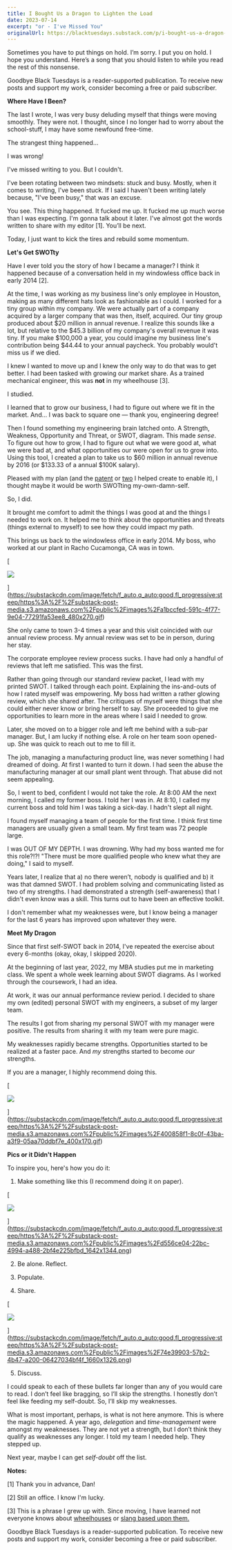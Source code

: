 ```yaml
---
title: I Bought Us a Dragon to Lighten the Load
date: 2023-07-14
excerpt: "or - I've Missed You"
originalUrl: https://blacktuesdays.substack.com/p/i-bought-us-a-dragon-to-lighten-the
---
```


Sometimes you have to put things on hold. I’m sorry. I put you on hold. I hope you understand. Here’s a song that you should listen to while you read the rest of this nonsense.

Goodbye Black Tuesdays is a reader-supported publication. To receive new posts and support my work, consider becoming a free or paid subscriber.

**Where Have I Been?**

The last I wrote, I was very busy deluding myself that things were moving smoothly. They were not. I thought, since I no longer had to worry about the school-stuff, I may have some newfound free-time.

The strangest thing happened...

I was wrong!

I've missed writing to you. But I couldn't.

I've been rotating between two mindsets: stuck and busy. Mostly, when it comes to writing, I've been stuck. If I said I haven't been writing lately because, "I've been busy," that was an excuse.

You see. This thing happened. It fucked me up. It fucked me up much worse than I was expecting. I'm gonna talk about it later. I've almost got the words written to share with my editor \[1\]. You’ll be next.

Today, I just want to kick the tires and rebuild some momentum.

**Let's Get SWOTty**

Have I ever told you the story of how I became a manager? I think it happened because of a conversation held in my windowless office back in early 2014 \[2\].

At the time, I was working as my business line's only employee in Houston, making as many different hats look as fashionable as I could. I worked for a tiny group within my company. We were actually part of a company acquired by a larger company that was then, itself, acquired. Our tiny group produced about $20 million in annual revenue. I realize this sounds like a lot, but relative to the $45.3 billion of my company's overall revenue it was tiny. If you make $100,000 a year, you could imagine my business line's contribution being $44.44 to your annual paycheck. You probably would't miss us if we died.

I knew I wanted to move up and I knew the only way to do that was to get better. I had been tasked with growing our market share. As a trained mechanical engineer, this was **not** in my wheelhouse \[3\].

I studied.

I learned that to grow our business, I had to figure out where we fit in the market. And... I was back to square one — thank you, engineering degree!

Then I found something my engineering brain latched onto. A Strength, Weakness, Opportunity and Threat, or SWOT, diagram. This made _sense_. To figure out how to grow, I had to figure out what we were good at, what we were bad at, and what opportunities our were open for us to grow into. Using this tool, I created a plan to take us to $60 million in annual revenue by 2016 (or $133.33 of a annual $100K salary).

Pleased with my plan (and the [patent](https://patentimages.storage.googleapis.com/89/4c/ef/9eb3d2d657ec4f/US10670153.pdf) or [two](https://patentimages.storage.googleapis.com/99/ef/f0/996eaf4d5ae216/WO2014201205A1.pdf) I helped create to enable it), I thought maybe it would be worth SWOTting my-own-damn-self.

So, I did.

It brought me comfort to admit the things I was good at and the things I needed to work on. It helped me to think about the opportunities and threats (things external to myself) to see how they could impact my path.

This brings us back to the windowless office in early 2014. My boss, who worked at our plant in Racho Cucamonga, CA was in town.

[

![](https://substackcdn.com/image/fetch/w_1456,c_limit,f_auto,q_auto:good,fl_progressive:steep/https%3A%2F%2Fsubstack-post-media.s3.amazonaws.com%2Fpublic%2Fimages%2Fa1bccfed-591c-4f77-9e04-77291fa53ee8_480x270.gif)



](https://substackcdn.com/image/fetch/f_auto,q_auto:good,fl_progressive:steep/https%3A%2F%2Fsubstack-post-media.s3.amazonaws.com%2Fpublic%2Fimages%2Fa1bccfed-591c-4f77-9e04-77291fa53ee8_480x270.gif)

She only came to town 3-4 times a year and this visit coincided with our annual review process. My annual review was set to be in person, during her stay.

The corporate employee review process sucks. I have had only a handful of reviews that left me satisfied. This was the first.

Rather than going through our standard review packet, I lead with my printed SWOT. I talked through each point. Explaining the ins-and-outs of how I rated myself was empowering. My boss had written a rather glowing review, which she shared after. The critiques of myself were things that she could either never know or bring herself to say. She proceeded to give me opportunities to learn more in the areas where I said I needed to grow.

Later, she moved on to a bigger role and left me behind with a sub-par manager. But, I am lucky if nothing else. A role on her team soon opened-up. She was quick to reach out to me to fill it.

The job, managing a manufacturing product line, was never something I had dreamed of doing. At first I wanted to turn it down. I had seen the abuse the manufacturing manager at our small plant went through. That abuse did not seem appealing.

So, I went to bed, confident I would not take the role. At 8:00 AM the next morning, I called my former boss. I told her I was in. At 8:10, I called my current boss and told him I was taking a sick-day. I hadn't slept all night.

I found myself managing a team of people for the first time. I think first time managers are usually given a small team. My first team was 72 people large.

I was OUT OF MY DEPTH. I was drowning. Why had my boss wanted me for this role?!?! "There must be more qualified people who knew what they are doing," I said to myself.

Years later, I realize that a) no there weren’t, nobody is qualified and b) it was that damned SWOT. I had problem solving and communicating listed as two of my strengths. I had demonstrated a strength (self-awareness) that I didn't even know was a skill. This turns out to have been an effective toolkit.

I don't remember what my weaknesses were, but I know being a manager for the last 6 years has improved upon whatever they were.

**Meet My Dragon**

Since that first self-SWOT back in 2014, I've repeated the exercise about every 6-months (okay, okay, I skipped 2020).

At the beginning of last year, 2022, my MBA studies put me in marketing class. We spent a whole week learning about SWOT diagrams. As I worked through the coursework, I had an idea.

At work, it was our annual performance review period. I decided to share my own (edited) personal SWOT with my engineers, a subset of my larger team.

The results I got from sharing my personal SWOT with my manager were positive. The results from sharing it with my team were pure magic.

My weaknesses rapidly became strengths. Opportunities started to be realized at a faster pace. And _my_ strengths started to become _our_ strengths.

If you are a manager, I highly recommend doing this.

[

![](https://substackcdn.com/image/fetch/w_1456,c_limit,f_auto,q_auto:good,fl_progressive:steep/https%3A%2F%2Fsubstack-post-media.s3.amazonaws.com%2Fpublic%2Fimages%2F400858f1-8c0f-43ba-a3f9-05aa70ddbf7e_400x170.gif)



](https://substackcdn.com/image/fetch/f_auto,q_auto:good,fl_progressive:steep/https%3A%2F%2Fsubstack-post-media.s3.amazonaws.com%2Fpublic%2Fimages%2F400858f1-8c0f-43ba-a3f9-05aa70ddbf7e_400x170.gif)

**Pics or it Didn't Happen**

To inspire you, here's how you do it:

1) Make something like this (I recommend doing it on paper).

[

![](https://substackcdn.com/image/fetch/w_1456,c_limit,f_auto,q_auto:good,fl_progressive:steep/https%3A%2F%2Fsubstack-post-media.s3.amazonaws.com%2Fpublic%2Fimages%2Fd556ce04-22bc-4994-a488-2bf4e225bfbd_1642x1344.png)



](https://substackcdn.com/image/fetch/f_auto,q_auto:good,fl_progressive:steep/https%3A%2F%2Fsubstack-post-media.s3.amazonaws.com%2Fpublic%2Fimages%2Fd556ce04-22bc-4994-a488-2bf4e225bfbd_1642x1344.png)

2) Be alone. Reflect.

3) Populate.

4) Share.

[

![](https://substackcdn.com/image/fetch/w_1456,c_limit,f_auto,q_auto:good,fl_progressive:steep/https%3A%2F%2Fsubstack-post-media.s3.amazonaws.com%2Fpublic%2Fimages%2F74e39903-57b2-4b47-a200-06427034bf4f_1660x1326.png)



](https://substackcdn.com/image/fetch/f_auto,q_auto:good,fl_progressive:steep/https%3A%2F%2Fsubstack-post-media.s3.amazonaws.com%2Fpublic%2Fimages%2F74e39903-57b2-4b47-a200-06427034bf4f_1660x1326.png)

5) Discuss.

I could speak to each of these bullets far longer than any of you would care to read. I don’t feel like bragging, so I’ll skip the strengths. I honestly don’t feel like feeding my self-doubt. So, I’ll skip my weaknesses.

What is most important, perhaps, is what is not here anymore. This is where the magic happened. A year ago, _delegation_ and _time-management_ were amongst my weaknesses. They are not yet a strength, but I don’t think they qualify as weaknesses any longer. I told my team I needed help. They stepped up.

Next year, maybe I can get _self-doubt_ off the list.

**Notes:**

\[1\] Thank you in advance, Dan!

\[2\] Still an office. I know I'm lucky.

\[3\] This is a phrase I grew up with. Since moving, I have learned not everyone knows about [wheelhouses](https://en.wikipedia.org/wiki/Wheelhouse_\(archaeology\)) or [slang based upon them.](https://en.wikipedia.org/wiki/Glossary_of_baseball_\(W\))

Goodbye Black Tuesdays is a reader-supported publication. To receive new posts and support my work, consider becoming a free or paid subscriber.